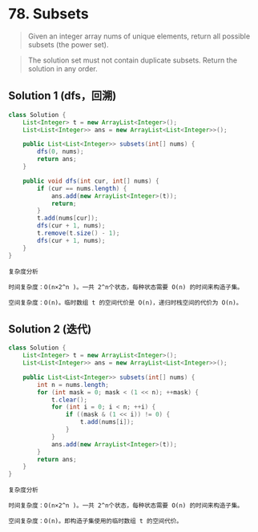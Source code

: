 # 78. Subsets

>Given an integer array nums of unique elements, return all possible subsets (the power set).

>The solution set must not contain duplicate subsets. Return the solution in any order.

## Solution 1 (dfs，回溯)
```java
class Solution {
    List<Integer> t = new ArrayList<Integer>();
    List<List<Integer>> ans = new ArrayList<List<Integer>>();

    public List<List<Integer>> subsets(int[] nums) {
        dfs(0, nums);
        return ans;
    }

    public void dfs(int cur, int[] nums) {
        if (cur == nums.length) {
            ans.add(new ArrayList<Integer>(t));
            return;
        }
        t.add(nums[cur]);
        dfs(cur + 1, nums);
        t.remove(t.size() - 1);
        dfs(cur + 1, nums);
    }
}
```
```
复杂度分析

时间复杂度：O(n×2^n )。一共 2^n个状态，每种状态需要 O(n) 的时间来构造子集。

空间复杂度：O(n)。临时数组 t 的空间代价是 O(n)，递归时栈空间的代价为 O(n)。

```

## Solution 2 (迭代)
```java
class Solution {
    List<Integer> t = new ArrayList<Integer>();
    List<List<Integer>> ans = new ArrayList<List<Integer>>();

    public List<List<Integer>> subsets(int[] nums) {
        int n = nums.length;
        for (int mask = 0; mask < (1 << n); ++mask) {
            t.clear();
            for (int i = 0; i < n; ++i) {
                if ((mask & (1 << i)) != 0) {
                    t.add(nums[i]);
                }
            }
            ans.add(new ArrayList<Integer>(t));
        }
        return ans;
    }
}
```
```
复杂度分析

时间复杂度：O(n×2^n )。一共 2^n个状态，每种状态需要 O(n) 的时间来构造子集。

空间复杂度：O(n)。即构造子集使用的临时数组 t 的空间代价。





